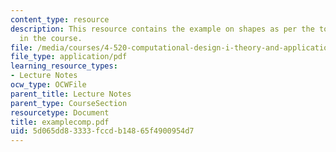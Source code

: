```yaml
---
content_type: resource
description: This resource contains the example on shapes as per the topics covered
  in the course.
file: /media/courses/4-520-computational-design-i-theory-and-applications-fall-2005/5d065dd83333fccdb14865f4900954d7_examplecomp.pdf
file_type: application/pdf
learning_resource_types:
- Lecture Notes
ocw_type: OCWFile
parent_title: Lecture Notes
parent_type: CourseSection
resourcetype: Document
title: examplecomp.pdf
uid: 5d065dd8-3333-fccd-b148-65f4900954d7
---
```

